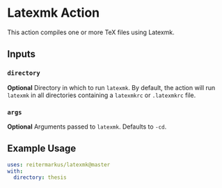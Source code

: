 # Latexmk Action

This action compiles one or more TeX files using Latexmk.


## Inputs

### `directory`

**Optional** Directory in which to run `latexmk`. By default, the action will run `latexmk` in all directories containing a `latexmkrc` or `.latexmkrc` file.

### `args`

**Optional** Arguments passed to `latexmk`. Defaults to `-cd`.


## Example Usage

```yml
uses: reitermarkus/latexmk@master
with:
  directory: thesis
```
